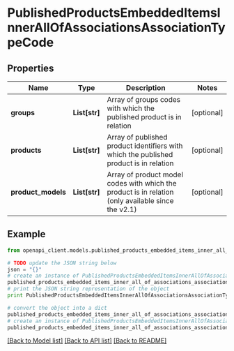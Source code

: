 # PublishedProductsEmbeddedItemsInnerAllOfAssociationsAssociationTypeCode


## Properties
Name | Type | Description | Notes
------------ | ------------- | ------------- | -------------
**groups** | **List[str]** | Array of groups codes with which the published product is in relation | [optional] 
**products** | **List[str]** | Array of published product identifiers with which the published product is in relation | [optional] 
**product_models** | **List[str]** | Array of product model codes with which the product is in relation (only available since the v2.1) | [optional] 

## Example

```python
from openapi_client.models.published_products_embedded_items_inner_all_of_associations_association_type_code import PublishedProductsEmbeddedItemsInnerAllOfAssociationsAssociationTypeCode

# TODO update the JSON string below
json = "{}"
# create an instance of PublishedProductsEmbeddedItemsInnerAllOfAssociationsAssociationTypeCode from a JSON string
published_products_embedded_items_inner_all_of_associations_association_type_code_instance = PublishedProductsEmbeddedItemsInnerAllOfAssociationsAssociationTypeCode.from_json(json)
# print the JSON string representation of the object
print PublishedProductsEmbeddedItemsInnerAllOfAssociationsAssociationTypeCode.to_json()

# convert the object into a dict
published_products_embedded_items_inner_all_of_associations_association_type_code_dict = published_products_embedded_items_inner_all_of_associations_association_type_code_instance.to_dict()
# create an instance of PublishedProductsEmbeddedItemsInnerAllOfAssociationsAssociationTypeCode from a dict
published_products_embedded_items_inner_all_of_associations_association_type_code_form_dict = published_products_embedded_items_inner_all_of_associations_association_type_code.from_dict(published_products_embedded_items_inner_all_of_associations_association_type_code_dict)
```
[[Back to Model list]](../README.md#documentation-for-models) [[Back to API list]](../README.md#documentation-for-api-endpoints) [[Back to README]](../README.md)


